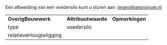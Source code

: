 Een afbeelding van een voedersilo kunt u sturen aan: [imgeo@geonovum.nl](mailto:info@geonovum.nl)

|                        |                     |                 |
|------------------------|---------------------|-----------------|
| **OverigBouwwerk**     | **Attribuutwaarde** | **Opmerkingen** |
| type                   | voedersilo          |                 |
| relatieveHoogteligging |                     |                 |
